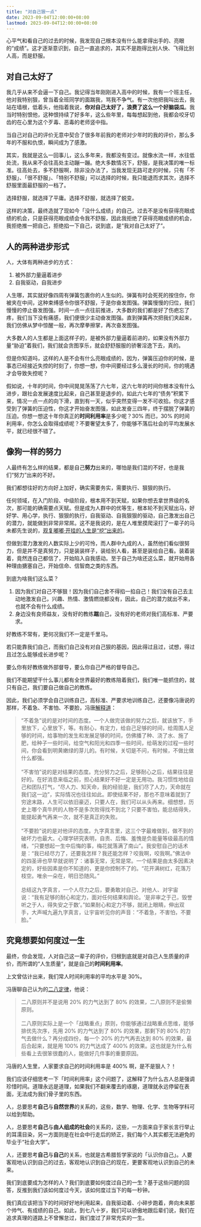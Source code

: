 ```yaml
---
title: "对自己狠一点"
date: 2023-09-04T12:00:00+08:00
lastmod: 2023-09-04T12:00:00+08:00
---
```


心平气和看自己的过去的时候，我发现自己根本没有什么能拿得出手的、亮眼的“成绩”。这才逐渐意识到，自己一直追求的，其实不是跑得比别人快、飞得比别人高，而是舒服。

<!--more-->

## 对自己太好了

我几乎从来不会逼一下自己。我记得当年刚刚进入高中的时候，我有一个班主任，他对我特别狠，曾当着全班同学的面踹我，骂我不争气。有一次他把我叫出去，我站在墙根，低着头，他指着我说，**你对自己太好了，浪费了这么一个好脑袋瓜**。我当时特别恨他，这种恨持续了好多年，这么些年里，每每想起到他，我都会咬牙切齿的在心里为这个歹毒、恶毒的老师竖中指。

当自己对自己的评价无意中契合了很多年前我的老师对少年时的我的评价，那么多年的不服和仇恨，瞬间成为了感激。

其实，我就是这么一回事儿，这么多年来，我都没有变过。就像水流一样，水往低处流，我从来不会往高处主动蹦一蹦。绝大多数情况下，舒服，是我决策的唯一标准。往高处去，多不舒服啊，除非没办法了，当我发现无路可走的时候，只有「不舒服」、「很不舒服」、「特别不舒服」可以选择的时候，我只能退而求其次，选择不舒服里面最舒服的一档了。

选择舒服，就选择了平庸。选择不舒服，就选择了蜕变。

这样的决策，最终造就了现如今「没什么成绩」的自己。过去不是没有获得亮眼成绩的机会，只是获得亮眼成绩会令我不舒服，因此我拒绝了获得亮眼成绩的机会，我拒绝推一把自己，拒绝掐一下自己，说到底，是“我对自己太好了”。

## 人的两种进步形式

人，大体有两种进步的方式：

1. 被外部力量逼着进步
2. 自我驱动，自我进步

人生哪，其实就好像四周有弹簧包裹你的人生似的。弹簧有时会死死的按住你，你被夹在中间，这种束缚感令你很不舒服，于是你奋发图强。弹簧慢慢的归位，我们慢慢的停止奋发图强。时间一点一点往前推进，大多数的我们都是好了伤疤忘了疼，我们当下没有痛感，我们便很少主动奋发图强。直到弹簧再次把我们夹起来，我们仿佛从梦中惊醒一般，再次摩拳擦掌，再次奋发图强。

大多数人的人生都是上面这样子的，是被外部力量逼着前进的，如果没有外部力量“胁迫”着我们，我们就会贪图享乐，就会舒舒服服的骄奢淫逸下去，真的。

但是你知道吗，这样的人是不会有什么亮眼成绩的，因为，弹簧压迫你的时候，是事态已经接近失控的时刻了，你想一想，你中间要经过多么漫长的时间，你的境遇才会导致失控呢？

假如说，十年的时间，你中间晃晃荡荡了六七年，这六七年的时间你根本没有什么进步，跟社会发展速度比起来，自己甚至是退步的，如此六七年的“债务”积累下来，情况一点一点的向下滑，直到有一天，似乎突然变得一发不可收拾。你这才感受到了弹簧的压迫性，你这才开始奋发图强，如此发奋三四年，终于摆脱了弹簧的压迫。你想一想这十年你真正的**时间利用率**是多少呢？30% 而已，30% 的时间利用率，你怎么会取得成绩呢？不要奢望太多了，你能够不落后社会的平均发展水平，就已经很不错了。

## 像狗一样的努力

人最终有怎么样的结果，都是自己**努力**出来的，哪怕是我们混的不好，也是我们“努力”出来的不好。

我们都想往好的方向好上加好，确实需要务实，需要执行、狠狠的执行。

任何领域，在入门阶段、中级阶段，根本用不到天赋，如果你想去拿世界级的名次，那可能的确需要点天赋。但是成为人群中的优等生，根本轮不到天赋出马，好好学、用心学，执行、狠狠的执行，自我驱动、自我狠狠的驱动，自己激发出自己的潜力，就能做到非常非常屌。这不是我说的，是在人堆里摸爬滚打了一辈子的马未都先生说的，[观复嘟嘟·开挂的人生是“挖”出来的](https://youtu.be/404cDXMCeTg)。

但做到潜力激发的人数实际上少的可怜，而人群中九成的人，虽然他们看似很努力，但是并不是真努力，只是装装样子，装给别人看，甚至是装给自己看。装着装着，竟然连自己都信了，开始陷入自我感动。至于自己为啥还这么菜，就开始用各种理由搪塞自己，开始信命、信智商之类的东西。

到底为啥我们这么菜？

1. 因为我们对自己不够狠！因为我们自己舍不得掐一掐自己！我们没有自己去主动地激发自己，兴趣、热情、激情燃烧都没有，因此，自己的潜力就出不来，也就不会有什么成绩。
2. 身边没有良师益友，没有好的教练**踹**自己，没有好的老师对我们高标准、严要求。

好教练不常有，更何况我们不一定是千里马。

若只能靠我们自己，而我们自己没有对自己狠的基因，因此得过且过，试想，得过且过怎么能够成长进步呢？

要么你有好教练做外部督导，要么你自己严格的督导自己。

我们不能期望干什么事儿都有全世界最好的教练陪着我们，我们唯一能抓住的，就只有自己，我们要自己做自己的教练。

因此，我们必须学会自己训练自己，高标准、严要求地训练自己，还要像冯唐说的那样，不着急、不害怕、不要脸，冯唐[解释道](https://mp.weixin.qq.com/s/wSiXH73nGHhE1blMyn7DQg)：

> “不着急”说的是对时间的态度。一个人做完该做的努力之后，就该放下，手里放下，心里放下，等。有耐心，有定力，给自己足够的时间，给周围人足够的时间，给事物的发生和发展足够的时间，仿佛播了种、浇了水、施了肥，给种子一些时间，给空气和阳光和四季一些时间，给萌发的过程一些时间，你会看到明黄嫩绿的芽儿的。有时候，关切是不问，有时候，不做比做什么都强。
> </br></br>
> “不害怕”说的是对结果的态度。充分努力之后，足够耐心之后，结果往往是好的。在好消息来临之前，担心结果好不好一定是无用功。我习惯性地给自己和团队打气，“尽人力、知天命，我的经验是，我们尽了人力，天命就在我们这一边”，实际情况也往往如此。即使结果不好，那也不意味着就到了穷途末路，人生可以依旧豪迈，只要人在，我们可以从头再来。细想想，历史上哪个真牛屄的人物不是多次败得找不到北？只要不害怕，能总结得失，能提起勇气再来一次，就不是真正的失败。
> </br></br>
> “不要脸”说的是对他评的态度。九字真言里，这三个字最难做到，做不到的破坏力也最大。心理学研究表明，自责、后悔、羞愧是负能量等级最高的情绪，“只要想起一生中后悔的事，梅花就落满了南山”。我安慰自己的话术是：“我已经尽力了，还要我怎样？我还能怎样？咬我啊，咬我啊。”佛法中的四圣谛也早早就说明了：诸事无常，无常是常。一个结果是由太多因素决定的，好些因素是你不知道的，更是你控制不了的。“花开满树红，花落万枝空。唯余一朵在，明日恐随风。”
> </br></br>
> 总结这九字真言，一个人尽力之后，要勇敢对自己、对他人、对宇宙说：“我有足够的耐心和定力，面对任何结果和舆论。‘是非审之于己，毁誉听之于人，得失安之于数’。”如果耐心和定力不够，就闭上眼睛，伸出双手，大声喊九遍九字真言，让宇宙听见你的声音：“不着急，不害怕，不要脸。”

## 究竟想要如何度过一生

最终，你会发现，人对自己这一辈子的评价，归根到底就是对自己人生质量的评价，而所谓的“人生质量”，就是自己的**时间利用率**。

上文曾估计出来，我们常人时间利用率的平均水平是 30%。

冯唐聊自己认为的[二八定律](https://youtu.be/ERcBr9y1qg4?t=3400)，他说：

> 二八原则并不是说用 20% 的力气达到了 80% 的效果，二八原则不是偷懒原则。
> </br></br>
> 二八原则实际上是一个「战略重点」原则，你能够通过战略重点思维，能够排优先次序，先用 20% 的力气达到了 80% 的效果，那剩下的 80% 的力气去做什么？再分成四份，每一个 20% 的力气再去达到 80% 的效果，最后合起来，就是用 100% 的力气达成了 400% 的效果。这也就是为什么有些看上去很笨很蠢的人，能做好几件事的重要原因。

冯唐的人生里，人家要求自己的时间利用率是 400% 啊，是不是狠人？！

我们应该仔细思考一下「时间利用率」这个问题了，这解释了为什么古人总是强调珍惜时间。道理永远是道理，如果我们不翻来覆去的琢磨，道理就永远停留在表面，无法成为我们骨子里的东西。

人，总要思考**自己**与**自然世界**的关系的，这些，数学、物理、化学、生物等学科可以给到帮助。

人，总要思考**自己**与**由人组成的社会**的关系的，这些，一方面来自于家长言行举止的耳濡目染，另一方面则是在社会中行走后的矫正，我们每个人其实都无法避免的毕业于“社会大学”。

人，还要思考**自己**与**自己**的关系，也就是古希腊哲学家说的「认识你自己」。人要客观地认识到自己的过去，客观地认识到自己的现在，更要客观地认识到自己的未来。

我们到底要成为怎样的人？我们到底要如何度过自己的一生？基于这些问题的回答，反推到我们该如何度过今天，该如何度过当下的每一秒钟。

我们真应该把当下的时间好好地利用起来，自我驱动着、小碎步跑着，奔向未来那个帅气、有成绩的自己。如此，到七八十岁，我们可以骄傲地跟后辈们说，我们在追求真理的道路上不曾懈怠过，我们度过了非常充实的一生。
